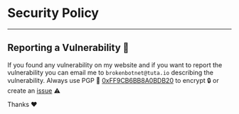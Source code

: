 # Security Policy
---
## Reporting a Vulnerability 🐛

If you found any vulnerability on my website and if you want to report the vulnerability you can email me to `brokenbotnet@tuta.io` describing the vulnerability.
Always use PGP 🔑 [0xFF9CB6BB8A0BDB20](https://keybase.io/brokenbotnet/pgp_keys.asc?fingerprint=943bfb00331a17bd4fa56cfdff9cb6bb8a0bdb20) to encrypt 🔒 or create an [issue](https://github.com/BrokenBotnet/brokenbotnet.github.io/issues/new/choose) ⚠️

Thanks ❤️
